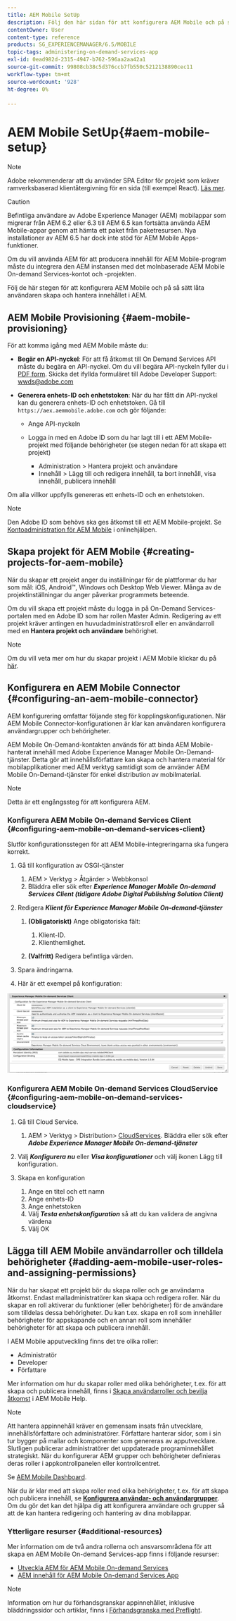 ```yaml
---
title: AEM Mobile SetUp
description: Följ den här sidan för att konfigurera AEM Mobile och på så sätt tillåta användare att skapa och hantera innehåll i Adobe Experience Manager (AEM). Den här sidan innehåller information om hur du integrerar den AEM instansen med det molnbaserade AEM Mobile On-demand Services-kontot och -projekten.
contentOwner: User
content-type: reference
products: SG_EXPERIENCEMANAGER/6.5/MOBILE
topic-tags: administering-on-demand-services-app
exl-id: 0ead982d-2315-4947-b762-596aa2aa42a1
source-git-commit: 99808cb38c5d376ccb7fb550c5212138890cec11
workflow-type: tm+mt
source-wordcount: '928'
ht-degree: 0%

---
```


# AEM Mobile SetUp{#aem-mobile-setup}

>[!NOTE]
>
>Adobe rekommenderar att du använder SPA Editor för projekt som kräver ramverksbaserad klientåtergivning för en sida (till exempel React). [Läs mer](/help/sites-developing/spa-overview.md).

>[!CAUTION]
>
>Befintliga användare av Adobe Experience Manager (AEM) mobilappar som migrerar från AEM 6.2 eller 6.3 till AEM 6.5 kan fortsätta använda AEM Mobile-appar genom att hämta ett paket från paketresursen. Nya installationer av AEM 6.5 har dock inte stöd för AEM Mobile Apps-funktioner.

Om du vill använda AEM för att producera innehåll för AEM Mobile-program måste du integrera den AEM instansen med det molnbaserade AEM Mobile On-demand Services-kontot och -projekten.

Följ de här stegen för att konfigurera AEM Mobile och på så sätt låta användaren skapa och hantera innehållet i AEM.

## AEM Mobile Provisioning {#aem-mobile-provisioning}

För att komma igång med AEM Mobile måste du:

* **Begär en API-nyckel**: För att få åtkomst till On Demand Services API måste du begära en API-nyckel. Om du vill begära API-nyckeln fyller du i [PDF form](https://helpx.adobe.com/digital-publishing-solution/help/aem-mobile-end-of-life-faq.html). Skicka det ifyllda formuläret till Adobe Developer Support: [wwds@adobe.com](mailto:wwds@adobe.com)

* **Generera enhets-ID och enhetstoken**: När du har fått din API-nyckel kan du generera enhets-ID och enhetstoken. Gå till `https://aex.aemmobile.adobe.com` och gör följande:

   * Ange API-nyckeln
   * Logga in med en Adobe ID som du har lagt till i ett AEM Mobile-projekt med följande behörigheter (se stegen nedan för att skapa ett projekt)

      * Administration > Hantera projekt och användare
      * Innehåll > Lägg till och redigera innehåll, ta bort innehåll, visa innehåll, publicera innehåll

Om alla villkor uppfylls genereras ett enhets-ID och en enhetstoken.

>[!NOTE]
>
>Den Adobe ID som behövs ska ges åtkomst till ett AEM Mobile-projekt. Se [Kontoadministration för AEM Mobile](https://helpx.adobe.com/digital-publishing-solution/help/aem-mobile-end-of-life-faq.html) i onlinehjälpen.

## Skapa projekt för AEM Mobile {#creating-projects-for-aem-mobile}

När du skapar ett projekt anger du inställningar för de plattformar du har som mål: iOS, Android™, Windows och Desktop Web Viewer. Många av de projektinställningar du anger påverkar programmets beteende.

Om du vill skapa ett projekt måste du logga in på On-Demand Services-portalen med en Adobe ID som har rollen Master Admin. Redigering av ett projekt kräver antingen en huvudadministratörsroll eller en användarroll med en **Hantera projekt och användare** behörighet.

>[!NOTE]
>
>Om du vill veta mer om hur du skapar projekt i AEM Mobile klickar du på [här](https://helpx.adobe.com/digital-publishing-solution/help/creating-projects.html).

## Konfigurera en AEM Mobile Connector {#configuring-an-aem-mobile-connector}

AEM konfigurering omfattar följande steg för kopplingskonfigurationen. När AEM Mobile Connector-konfigurationen är klar kan användaren konfigurera användargrupper och behörigheter.

AEM Mobile On-Demand-kontakten används för att binda AEM Mobile-hanterat innehåll med Adobe Experience Manager Mobile On-Demand-tjänster. Detta gör att innehållsförfattare kan skapa och hantera material för mobilapplikationer med AEM verktyg samtidigt som de använder AEM Mobile On-Demand-tjänster för enkel distribution av mobilmaterial.

>[!NOTE]
>
>Detta är ett engångssteg för att konfigurera AEM.

### Konfigurera AEM Mobile On-demand Services Client {#configuring-aem-mobile-on-demand-services-client}

Slutför konfigurationsstegen för att AEM Mobile-integreringarna ska fungera korrekt.

1. Gå till konfiguration av OSGI-tjänster

   1. AEM > Verktyg > Åtgärder > Webbkonsol
   1. Bläddra eller sök efter ***Experience Manager Mobile On-demand Services Client (tidigare Adobe Digital Publishing Solution Client)***

1. Redigera ***Klient för Experience Manager Mobile On-demand-tjänster***

   1. **(Obligatoriskt)** Ange obligatoriska fält:

      1. Klient-ID.
      1. Klienthemlighet.

   1. **(Valfritt)** Redigera befintliga värden.

1. Spara ändringarna.
1. Här är ett exempel på konfiguration:

![chlimage_1-53](assets/chlimage_1-53.png)

### Konfigurera AEM Mobile On-demand Services CloudService {#configuring-aem-mobile-on-demand-services-cloudservice}

1. Gå till Cloud Service.

   1. AEM > Verktyg > Distribution> [CloudServices](http://localhost:4502/libs/cq/core/content/tools/cloudservices.html). Bläddra eller sök efter ***Adobe Experience Manager Mobile On-demand-tjänster***

1. Välj ***Konfigurera nu*** eller ***Visa konfigurationer*** och välj ikonen Lägg till konfiguration.

1. Skapa en konfiguration

   1. Ange en titel och ett namn
   1. Ange enhets-ID
   1. Ange enhetstoken
   1. Välj ***Testa enhetskonfiguration*** så att du kan validera de angivna värdena
   1. Välj OK

## Lägga till AEM Mobile användarroller och tilldela behörigheter {#adding-aem-mobile-user-roles-and-assigning-permissions}

När du har skapat ett projekt bör du skapa roller och ge användarna åtkomst. Endast malladministratörer kan skapa och redigera roller. När du skapar en roll aktiverar du funktioner (eller behörigheter) för de användare som tilldelas dessa behörigheter. Du kan t.ex. skapa en roll som innehåller behörigheter för appskapande och en annan roll som innehåller behörigheter för att skapa och publicera innehåll.

I AEM Mobile apputveckling finns det tre olika roller:

* Administratör
* Developer
* Författare

Mer information om hur du skapar roller med olika behörigheter, t.ex. för att skapa och publicera innehåll, finns i [Skapa användarroller och bevilja åtkomst](https://helpx.adobe.com/digital-publishing-solution/help/account-admin-dps.html) i AEM Mobile Help.

>[!NOTE]
>
>Att hantera appinnehåll kräver en gemensam insats från utvecklare, innehållsförfattare och administratörer. Författare hanterar sidor, som i sin tur bygger på mallar och komponenter som genereras av apputvecklare. Slutligen publicerar administratörer det uppdaterade programinnehållet strategiskt. När du konfigurerar AEM grupper och behörigheter definieras deras roller i appkontrollpanelen eller kontrollcentret.
>
>Se [AEM Mobile Dashboard](/help/mobile/mobile-apps-ondemand-application-dashboard.md).

När du är klar med att skapa roller med olika behörigheter, t.ex. för att skapa och publicera innehåll, se [**Konfigurera användar- och användargrupper**](/help/mobile/aem-mobile-configure-users.md). Om du gör det kan det hjälpa dig att konfigurera användare och grupper så att de kan hantera redigering och hantering av dina mobilappar.

### Ytterligare resurser {#additional-resources}

Mer information om de två andra rollerna och ansvarsområdena för att skapa en AEM Mobile On-demand Services-app finns i följande resurser:

* [Utveckla AEM för AEM Mobile On-demand Services](/help/mobile/aem-mobile-on-demand.md)
* [AEM innehåll för AEM Mobile On-demand Services App](/help/mobile/mobile-apps-ondemand.md)

>[!NOTE]
>
>Information om hur du förhandsgranskar appinnehållet, inklusive bläddringssidor och artiklar, finns i [Förhandsgranska med Preflight](/help/mobile/aem-mobile-manage-ondemand-services.md).
